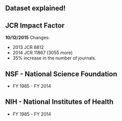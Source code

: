 ## Dataset explained!

## JCR Impact Factor
**10/12/2015** Changes:
* 2013 JCR 8812
* 2014 JCR 11867 (3055 more)
* 35% increase in the number of journals.

## NSF - National Science Foundation
* FY 1985 - FY 2014


## NIH - National Institutes of Health
* FY 1985 - FY 2014

